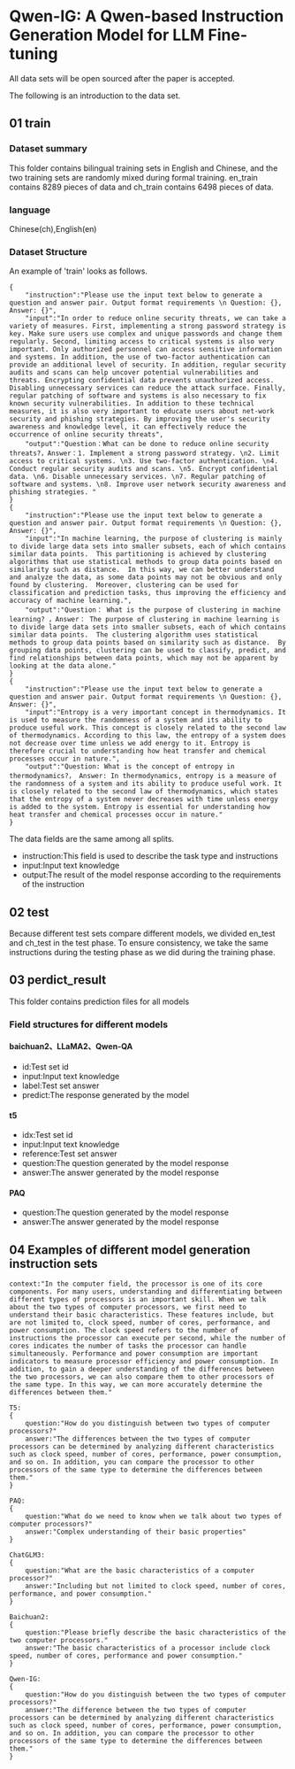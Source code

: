 <!--
 * @Author: sone 1607382074@qq.com
 * @Date: 2024-03-23 21:41:50
 * @LastEditors: sone 1607382074@qq.com
 * @LastEditTime: 2024-03-25 21:31:14
 * @FilePath: \undefinede:\五科\论文相关\datasets\Readme.md
 * @Description: 这是默认设置,请设置`customMade`, 打开koroFileHeader查看配置 进行设置: https://github.com/OBKoro1/koro1FileHeader/wiki/%E9%85%8D%E7%BD%AE
-->
# Qwen-IG: A Qwen-based Instruction Generation Model for LLM Fine-tuning

All data sets will be open sourced after the paper is accepted.

The following is an introduction to the data set.

## 01 train

### Dataset summary
This folder contains bilingual training sets in English and Chinese, and the two training sets are randomly mixed during formal training. en_train contains 8289 pieces of data and ch_train contains 6498 pieces of data.

### language
Chinese(ch),English(en)

### Dataset Structure
An example of 'train' looks as follows.
```
{
    "instruction":"Please use the input text below to generate a question and answer pair. Output format requirements \n Question: {}, Answer: {}",
    "input":"In order to reduce online security threats, we can take a variety of measures. First, implementing a strong password strategy is key. Make sure users use complex and unique passwords and change them regularly. Second, limiting access to critical systems is also very important. Only authorized personnel can access sensitive information and systems. In addition, the use of two-factor authentication can provide an additional level of security. In addition, regular security audits and scans can help uncover potential vulnerabilities and threats. Encrypting confidential data prevents unauthorized access. Disabling unnecessary services can reduce the attack surface. Finally, regular patching of software and systems is also necessary to fix known security vulnerabilities. In addition to these technical measures, it is also very important to educate users about net-work security and phishing strategies. By improving the user's security awareness and knowledge level, it can effectively reduce the occurrence of online security threats",
    "output":"Question：What can be done to reduce online security threats?，Answer：1. Implement a strong password strategy. \n2. Limit access to critical systems. \n3. Use two-factor authentication. \n4. Conduct regular security audits and scans. \n5. Encrypt confidential data. \n6. Disable unnecessary services. \n7. Regular patching of software and systems. \n8. Improve user network security awareness and phishing strategies. "
}
{
    "instruction":"Please use the input text below to generate a question and answer pair. Output format requirements \n Question: {}, Answer: {}",
    "input":"In machine learning, the purpose of clustering is mainly to divide large data sets into smaller subsets, each of which contains similar data points.  This partitioning is achieved by clustering algorithms that use statistical methods to group data points based on similarity such as distance.  In this way, we can better understand and analyze the data, as some data points may not be obvious and only found by clustering.  Moreover, clustering can be used for classification and prediction tasks, thus improving the efficiency and accuracy of machine learning.",
    "output":"Question： What is the purpose of clustering in machine learning? ，Answer： The purpose of clustering in machine learning is to divide large data sets into smaller subsets, each of which contains similar data points.  The clustering algorithm uses statistical methods to group data points based on similarity such as distance.  By grouping data points, clustering can be used to classify, predict, and find relationships between data points, which may not be apparent by looking at the data alone."
}
{
    "instruction":"Please use the input text below to generate a question and answer pair. Output format requirements \n Question: {}, Answer: {}",
    "input":"Entropy is a very important concept in thermodynamics. It is used to measure the randomness of a system and its ability to produce useful work. This concept is closely related to the second law of thermodynamics. According to this law, the entropy of a system does not decrease over time unless we add energy to it. Entropy is therefore crucial to understanding how heat transfer and chemical processes occur in nature.",
    "output":"Question: What is the concept of entropy in thermodynamics?， Answer: In thermodynamics, entropy is a measure of the randomness of a system and its ability to produce useful work. It is closely related to the second law of thermodynamics, which states that the entropy of a system never decreases with time unless energy is added to the system. Entropy is essential for understanding how heat transfer and chemical processes occur in nature."
}
```
The data fields are the same among all splits.
* instruction:This field is used to describe the task type and instructions
* input:Input text knowledge
* output:The result of the model response according to the requirements of the instruction

## 02 test

Because different test sets compare different models, we divided en_test and ch_test in the test phase.
To ensure consistency, we take the same instructions during the testing phase as we did during the training phase.

## 03 perdict_result

This folder contains prediction files for all models

### Field structures for different models

#### baichuan2、LLaMA2、Qwen-QA
* id:Test set id
* input:Input text knowledge
* label:Test set answer
* predict:The response generated by the model

#### t5
* idx:Test set id
* input:Input text knowledge
* reference:Test set answer
* question:The question generated by the model response
* answer:The answer generated by the model response

#### PAQ
* question:The question generated by the model response
* answer:The answer generated by the model response


## 04 Examples of different model generation instruction sets
```
context:"In the computer field, the processor is one of its core components. For many users, understanding and differentiating between different types of processors is an important skill. When we talk about the two types of computer processors, we first need to understand their basic characteristics. These features include, but are not limited to, clock speed, number of cores, performance, and power consumption. The clock speed refers to the number of instructions the processor can execute per second, while the number of cores indicates the number of tasks the processor can handle simultaneously. Performance and power consumption are important indicators to measure processor efficiency and power consumption. In addition, to gain a deeper understanding of the differences between the two processors, we can also compare them to other processors of the same type. In this way, we can more accurately determine the differences between them."

T5:
{
    question:"How do you distinguish between two types of computer processors?"
    answer:"The differences between the two types of computer processors can be determined by analyzing different characteristics such as clock speed, number of cores, performance, power consumption, and so on. In addition, you can compare the processor to other processors of the same type to determine the differences between them."
}

PAQ:
{
    question:"What do we need to know when we talk about two types of computer processors?"
    answer:"Complex understanding of their basic properties"
}

ChatGLM3:
{
    question:"What are the basic characteristics of a computer processor?"
    answer:"Including but not limited to clock speed, number of cores, performance, and power consumption."
}

Baichuan2:
{
    question:"Please briefly describe the basic characteristics of the two computer processors."
    answer:"The basic characteristics of a processor include clock speed, number of cores, performance and power consumption."
}

Qwen-IG:
{
    question:"How do you distinguish between the two types of computer processors?"
    answer:"The difference between the two types of computer processors can be determined by analyzing different characteristics such as clock speed, number of cores, performance, power consumption, and so on. In addition, you can compare the processor to other processors of the same type to determine the differences between them."
}
```
